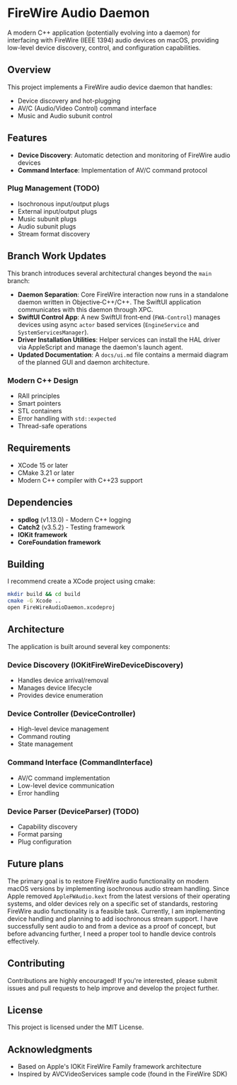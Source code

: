 # FireWire Audio Daemon

A modern C++ application (potentially evolving into a daemon) for interfacing with FireWire (IEEE 1394) audio devices on macOS, providing low-level device discovery, control, and configuration capabilities.

## Overview

This project implements a FireWire audio device daemon that handles:

- Device discovery and hot-plugging
- AV/C (Audio/Video Control) command interface
- Music and Audio subunit control

## Features

- **Device Discovery**: Automatic detection and monitoring of FireWire audio devices
- **Command Interface**: Implementation of AV/C command protocol

### Plug Management (TODO)

- Isochronous input/output plugs
- External input/output plugs
- Music subunit plugs
- Audio subunit plugs
- Stream format discovery

## Branch Work Updates

This branch introduces several architectural changes beyond the `main` branch:

- **Daemon Separation**: Core FireWire interaction now runs in a standalone
  daemon written in Objective‑C++/C++. The SwiftUI application communicates
  with this daemon through XPC.
- **SwiftUI Control App**: A new SwiftUI front‑end (`FWA-Control`) manages
  devices using async `actor` based services (`EngineService` and
  `SystemServicesManager`).
- **Driver Installation Utilities**: Helper services can install the HAL driver
  via AppleScript and manage the daemon's launch agent.
- **Updated Documentation**: A `docs/ui.md` file contains a mermaid diagram of
  the planned GUI and daemon architecture.


### Modern C++ Design

- RAII principles
- Smart pointers
- STL containers
- Error handling with `std::expected`
- Thread-safe operations

## Requirements

- XCode 15 or later
- CMake 3.21 or later
- Modern C++ compiler with C++23 support

## Dependencies

- **spdlog** (v1.13.0) - Modern C++ logging
- **Catch2** (v3.5.2) - Testing framework
- **IOKit framework**
- **CoreFoundation framework**

## Building

I recommend create a XCode project using cmake:
```sh
mkdir build && cd build
cmake -G Xcode ..
open FireWireAudioDaemon.xcodeproj
```

## Architecture

The application is built around several key components:

### Device Discovery (IOKitFireWireDeviceDiscovery)

- Handles device arrival/removal
- Manages device lifecycle
- Provides device enumeration

### Device Controller (DeviceController)

- High-level device management
- Command routing
- State management

### Command Interface (CommandInterface)

- AV/C command implementation
- Low-level device communication
- Error handling

### Device Parser (DeviceParser) (TODO)

- Capability discovery
- Format parsing
- Plug configuration

## Future plans

The primary goal is to restore  FireWire audio functionality on modern macOS versions by implementing isochronous audio stream handling. Since Apple removed `AppleFWAudio.kext` from the latest versions of their operating systems, and older devices rely on a specific set of standards, restoring FireWire audio functionality is a feasible task. Currently, I am implementing device handling and planning to add isochronous stream support. I have successfully sent audio to and from a device as a proof of concept, but before advancing further, I need a proper tool to handle device controls effectively.

## Contributing

Contributions are highly encouraged!  If you're interested, please submit issues and pull requests to help improve and develop the project further.

## License

This project is licensed under the MIT License.

## Acknowledgments

- Based on Apple's IOKit FireWire Family framework architecture
- Inspired by AVCVideoServices sample code (found in the FireWire SDK)
